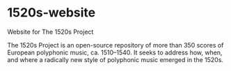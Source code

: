 # 1520s-website
Website for The 1520s Project

The 1520s Project is an open-source repository of more than 350 scores of European polyphonic music, ca. 1510–1540. It seeks to address how, when, and where a radically new style of polyphonic music emerged in the 1520s.